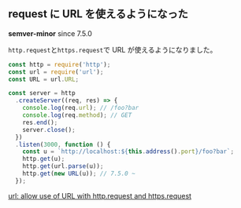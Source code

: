 ## request に URL を使えるようになった

**semver-minor** since 7.5.0

`http.request`と`https.request`で URL が使えるようになりました。

```js
const http = require('http');
const url = require('url');
const URL = url.URL;

const server = http
  .createServer((req, res) => {
    console.log(req.url); // /foo?bar
    console.log(req.method); // GET
    res.end();
    server.close();
  })
  .listen(3000, function () {
    const u = `http://localhost:${this.address().port}/foo?bar`;
    http.get(u);
    http.get(url.parse(u));
    http.get(new URL(u)); // 7.5.0 ~
  });
```

[url: allow use of URL with http.request and https.request](https://github.com/nodejs/node/pull/10638)

